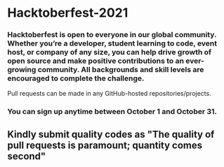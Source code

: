# Hacktoberfest-2021

### Hacktoberfest is open to everyone in our global community. Whether you’re a developer, student learning to code, event host, or company of any size, you can help drive growth of open source and make positive contributions to an ever-growing community. All backgrounds and skill levels are encouraged to complete the challenge.

Pull requests can be made in any GitHub-hosted repositories/projects.
### You can sign up anytime between October 1 and October 31.

## Kindly submit quality codes as "The quality of pull requests is paramount; quantity comes second"
